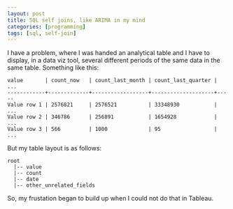 ```yaml
---
layout: post
title: SQL self joins, like ARIMA in my mind
categories: [programming]
tags: [sql, self-join]
---
```


I have a problem, where I was handed an analytical table and I have to display, in a data viz tool, several different periods of the same data in the same table. Something like this:
```
value       | count_now   | count_last_month | count_last_quarter | ...
------------+-------------+------------------+--------------------+-----
Value row 1 | 2576821     | 2576521          | 33348930           | ...
Value row 2 | 346786      | 256891           | 1654928            | ...
Value row 3 | 566         | 1000             | 95                 | ...
```
But my table layout is as follows:
```
root
  |-- value
  |-- count
  |-- date
  |-- other_unrelated_fields
```
So, my frustation began to build up when I could not do that in Tableau.